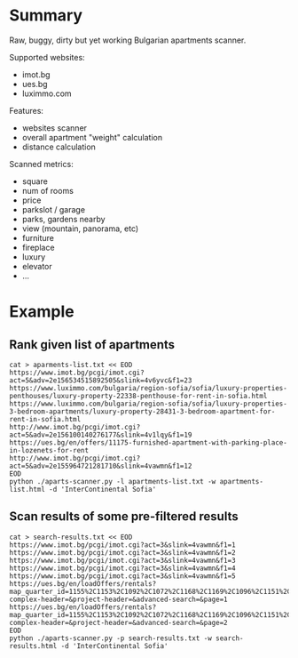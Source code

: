 # Summary
Raw, buggy, dirty but yet working Bulgarian apartments scanner.

Supported websites:
- imot.bg
- ues.bg
- luximmo.com

Features:
- websites scanner
- overall apartment "weight" calculation
- distance calculation

Scanned metrics:
- square
- num of rooms
- price
- parkslot / garage
- parks, gardens nearby
- view (mountain, panorama, etc)
- furniture
- fireplace
- luxury
- elevator
- ...

# Example

## Rank given list of apartments

```
cat > aparments-list.txt << EOD
https://www.imot.bg/pcgi/imot.cgi?act=5&adv=2e156534515892505&slink=4v6yvc&f1=23
https://www.luximmo.com/bulgaria/region-sofia/sofia/luxury-properties-penthouses/luxury-property-22338-penthouse-for-rent-in-sofia.html
https://www.luximmo.com/bulgaria/region-sofia/sofia/luxury-properties-3-bedroom-apartments/luxury-property-28431-3-bedroom-apartment-for-rent-in-sofia.html
http://www.imot.bg/pcgi/imot.cgi?act=5&adv=2e156100140276177&slink=4v1lqy&f1=19
https://ues.bg/en/offers/11175-furnished-apartment-with-parking-place-in-lozenets-for-rent
http://www.imot.bg/pcgi/imot.cgi?act=5&adv=2e155964721281710&slink=4vawmn&f1=12
EOD
python ./aparts-scanner.py -l apartments-list.txt -w apartments-list.html -d 'InterContinental Sofia'
```

## Scan results of some pre-filtered results

```
cat > search-results.txt << EOD
https://www.imot.bg/pcgi/imot.cgi?act=3&slink=4vawmn&f1=1
https://www.imot.bg/pcgi/imot.cgi?act=3&slink=4vawmn&f1=2
https://www.imot.bg/pcgi/imot.cgi?act=3&slink=4vawmn&f1=3
https://www.imot.bg/pcgi/imot.cgi?act=3&slink=4vawmn&f1=4
https://www.imot.bg/pcgi/imot.cgi?act=3&slink=4vawmn&f1=5
https://ues.bg/en/loadOffers/rentals?map_quarter_id=1155%2C1153%2C1092%2C1072%2C1168%2C1169%2C1096%2C1151%2C1154%2C1152%2C1118&rent=rentals&category=apartment&category2=&location_id=4451&quarter_id%5B0%5D=&price_from=&price_to=1300&area_from=50&area_to=&type=&lifestyle_category_id=&completion_id=&offer_category_type_id=&heating_id=&parking_id=&closed-complex-header=&project-header=&advanced-search=&page=1
https://ues.bg/en/loadOffers/rentals?map_quarter_id=1155%2C1153%2C1092%2C1072%2C1168%2C1169%2C1096%2C1151%2C1154%2C1152%2C1118&rent=rentals&category=apartment&category2=&location_id=4451&quarter_id%5B0%5D=&price_from=&price_to=1300&area_from=50&area_to=&type=&lifestyle_category_id=&completion_id=&offer_category_type_id=&heating_id=&parking_id=&closed-complex-header=&project-header=&advanced-search=&page=2
EOD
python ./aparts-scanner.py -p search-results.txt -w search-results.html -d 'InterContinental Sofia'
```
